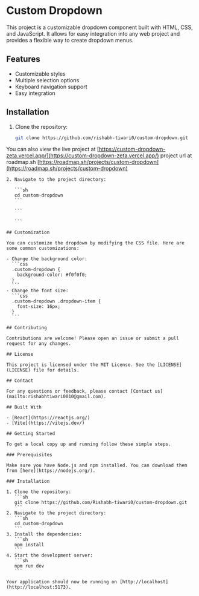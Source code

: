# Custom Dropdown

This project is a customizable dropdown component built with HTML, CSS, and JavaScript. It allows for easy integration into any web project and provides a flexible way to create dropdown menus.

## Features

- Customizable styles
- Multiple selection options
- Keyboard navigation support
- Easy integration

## Installation

1. Clone the repository:
   ```sh
   git clone https://github.com/rishabh-tiwari0/custom-dropdown.git
   ```

You can also view the live project at [https://custom-dropdown-zeta.vercel.app/](https://custom-dropdown-zeta.vercel.app/)
project url at roadmap.sh [https://roadmap.sh/projects/custom-dropdown](https://roadmap.sh/projects/custom-dropdown)

````
2. Navigate to the project directory:

   ```sh
   cd custom-dropdown
   ```

   ```

   ```

## Customization

You can customize the dropdown by modifying the CSS file. Here are some common customizations:

- Change the background color:
  ```css
  .custom-dropdown {
    background-color: #f0f0f0;
  }
  ```
- Change the font size:
  ```css
  .custom-dropdown .dropdown-item {
    font-size: 16px;
  }
  ```

## Contributing

Contributions are welcome! Please open an issue or submit a pull request for any changes.

## License

This project is licensed under the MIT License. See the [LICENSE](LICENSE) file for details.

## Contact

For any questions or feedback, please contact [Contact us](mailto:rishabhtiwari0010@gmail.com).

## Built With

- [React](https://reactjs.org/)
- [Vite](https://vitejs.dev/)

## Getting Started

To get a local copy up and running follow these simple steps.

### Prerequisites

Make sure you have Node.js and npm installed. You can download them from [here](https://nodejs.org/).

### Installation

1. Clone the repository:
   ```sh
   git clone https://github.com/Rishabh-tiwari0/custom-dropdown.git
   ```
2. Navigate to the project directory:
   ```sh
   cd custom-dropdown
   ```
3. Install the dependencies:
   ```sh
   npm install
   ```
4. Start the development server:
   ```sh
   npm run dev
   ```

Your application should now be running on [http://localhost](http://localhost:5173).
````
